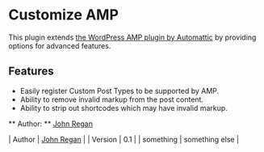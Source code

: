 # Customize AMP

This plugin extends [the WordPress AMP plugin by Automattic](https://wordpress.org/plugins/amp/) by providing options for advanced features.

## Features

* Easily register Custom Post Types to be supported by AMP.
* Ability to remove invalid markup from the post content.
* Ability to strip out shortcodes which may have invalid markup.

** Author: ** [John Regan](http://johnregan3.com)

| Author | [John Regan](http://johnregan3.com)  |
| Version | 0.1 |
| something | something else |
